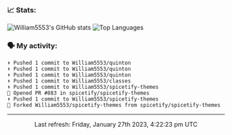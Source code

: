 ### 📈 Stats:
![William5553's GitHub stats](https://github-readme-stats.vercel.app/api?username=william5553&show_icons=true&theme=dark&include_all_commits=true&count_private=true&hide_border=true)
![Top Languages](https://github-readme-stats.vercel.app/api/top-langs/?username=william5553&langs_count=10&layout=compact&theme=dark&include_all_commits=true&count_private=true&hide_border=true)

### 🗣 My activity:
```
⬆️ Pushed 1 commit to William5553/quinton
⬆️ Pushed 1 commit to William5553/quinton
⬆️ Pushed 1 commit to William5553/quinton
⬆️ Pushed 1 commit to William5553/classes
⬆️ Pushed 1 commit to William5553/spicetify-themes
💪 Opened PR #883 in spicetify/spicetify-themes
⬆️ Pushed 1 commit to William5553/spicetify-themes
🍴 Forked William5553/spicetify-themes from spicetify/spicetify-themes
```

------------
<p align="center">Last refresh: Friday, January 27th 2023, 4:22:23 pm UTC</p>
